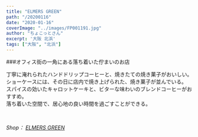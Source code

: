 ```yaml
---
title: "ELMERS GREEN"
path: "/20200116"
date: "2020-01-16"
coverImage: "../images/FP001191.jpg"
author: "ちょこっとさん"
excerpt: '大阪 北浜'
tags: ["大阪", "北浜"]
---
```




###オフィス街の一角にある落ち着いた佇まいのお店<br>

丁寧に淹れられたハンドドリップコーヒーと、焼きたての焼き菓子がおいしい。<br>
ショーケースには、その日に店内で焼き上げられた、焼き菓子が並んでいる。<br>
スパイスの効いたキャロットケーキと、ビターな味わいのブレンドコーヒーがおすすめ。<br>
落ち着いた空間で、居心地の良い時間を過ごすことができる。

<br>

*Shop：
[ELMERS GREEN](https://elmersgreen.com/)*